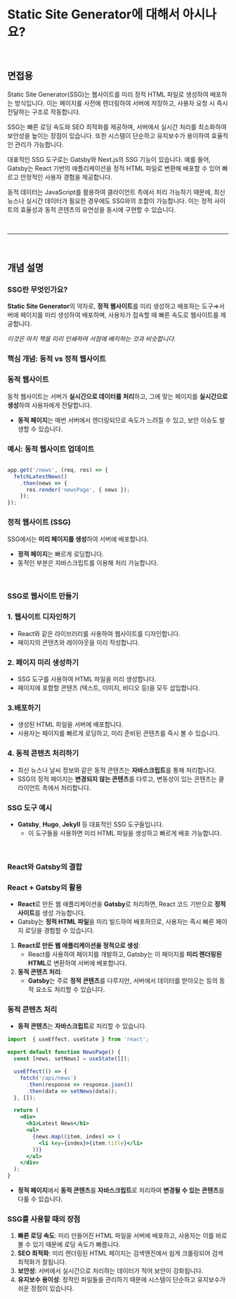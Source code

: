 # Static Site Generator에 대해서 아시나요?

</br>

## 면접용

Static Site Generator(SSG)는 웹사이트를 미리 정적 HTML 파일로 생성하여 배포하는 방식입니다. 이는 페이지를 사전에 렌더링하여 서버에 저장하고, 사용자 요청 시 즉시 전달하는 구조로 작동합니다.

SSG는 빠른 로딩 속도와 SEO 최적화를 제공하며, 서버에서 실시간 처리를 최소화하여 보안성을 높이는 장점이 있습니다. 또한 시스템이 단순하고 유지보수가 용이하여 효율적인 관리가 가능합니다.

대표적인 SSG 도구로는 Gatsby와 Next.js의 SSG 기능이 있습니다. 예를 들어, Gatsby는 React 기반의 애플리케이션을 정적 HTML 파일로 변환해 배포할 수 있어 빠르고 안정적인 사용자 경험을 제공합니다.

동적 데이터는 JavaScript를 활용하여 클라이언트 측에서 처리 가능하기 때문에, 최신 뉴스나 실시간 데이터가 필요한 경우에도 SSG와의 조합이 가능합니다. 이는 정적 사이트의 효율성과 동적 콘텐츠의 유연성을 동시에 구현할 수 있습니다.

<br/>
<hr/> 
<br/>


## 개념 설명



### SSG란 무엇인가요?

**Static Site Generator**의 약자로, **정적 웹사이트**를 미리 생성하고 배포하는 도구⇒서버에 페이지를 미리 생성하여 배포하며, 사용자가 접속할 때 빠른 속도로 웹사이트를 제공합니다.

*이것은 마치 책을 미리 인쇄하여 서점에 배치하는 것과 비슷합니다.*


### **핵심 개념: 동적 vs 정적 웹사이트**

### 동적 웹사이트

동적 웹사이트는 서버가 **실시간으로 데이터를 처리**하고, 그에 맞는 페이지를 **실시간으로 생성**하여 사용자에게 전달합니다.

- **동적 페이지**는 매번 서버에서 렌더링되므로 속도가 느려질 수 있고, 보안 이슈도 발생할 수 있습니다.

### 예시: 동적 웹사이트 업데이트 

```jsx

app.get('/news', (req, res) => {
  fetchLatestNews()
    .then(news => {
      res.render('newsPage', { news });
    });
});

```

### 정적 웹사이트 (SSG)

SSG에서는 **미리 페이지를 생성**하여 서버에 배포합니다.

- **정적 페이지**는 빠르게 로딩합니다.
- 동적인 부분은 자바스크립트를 이용해 처리 가능합니다.

</br>

### **SSG로 웹사이트 만들기**

### 1. **웹사이트 디자인하기**

- React와 같은 라이브러리를 사용하여 웹사이트를 디자인합니다.
- 페이지의 콘텐츠와 레이아웃을 미리 작성합니다.

### 2. **페이지 미리 생성하기**

- SSG 도구를 사용하여 HTML 파일을 미리 생성합니다.
- 페이지에 포함할 콘텐츠 (텍스트, 이미지, 비디오 등)을 모두 삽입합니다.

### **3.배포하기**

- 생성된 HTML 파일을 서버에 배포합니다.
- 사용자는 페이지를 빠르게 로딩하고, 미리 준비된 콘텐츠를 즉시 볼 수 있습니다.

### 4. **동적 콘텐츠 처리하기**

- 최신 뉴스나 날씨 정보와 같은 동적 콘텐츠는 **자바스크립트**를 통해 처리합니다.
- SSG의 정적 페이지는 **변경되지 않는 콘텐츠**를 다루고, 변동성이 있는 콘텐츠는 클라이언트 측에서 처리합니다.

### **SSG 도구 예시**
- **Gatsby**, **Hugo**, **Jekyll** 등 대표적인 SSG 도구들입니다.
    - 이 도구들을 사용하면 미리 HTML 파일을 생성하고 빠르게 배포 가능합니다.

</br>

### **React와 Gatsby의 결합**

### **React + Gatsby의 활용**

- **React**로 만든 웹 애플리케이션을 **Gatsby**로 처리하면, React 코드 기반으로 **정적 사이트**를 생성 가능합니다.
- Gatsby는 **정적 HTML 파일**을 미리 빌드하여 배포하므로, 사용자는 즉시 빠른 페이지 로딩을 경험할 수 있습니다.
1. **React로 만든 웹 애플리케이션을 정적으로 생성**:
    - React를 사용하여 페이지를 개발하고, Gatsby는 이 페이지를 **미리 렌더링된 HTML**로 변환하여 서버에 배포합니다.
2. **동적 콘텐츠 처리**:
    - **Gatsby**는 주로 **정적 콘텐츠**를 다루지만, 서버에서 데이터를 받아오는 등의 동적 요소도 처리할 수 있습니다.


### **동적 콘텐츠 처리**

- **동적 콘텐츠**는  **자바스크립트**로 처리할 수 있습니다.

```jsx
import  { useEffect, useState } from 'react';

export default function NewsPage() {
  const [news, setNews] = useState([]);

  useEffect(() => {
    fetch('/api/news')
      .then(response => response.json())
      .then(data => setNews(data));
  }, []);

  return (
    <div>
      <h1>Latest News</h1>
      <ul>
        {news.map((item, index) => (
          <li key={index}>{item.title}</li>
        ))}
      </ul>
    </div>
  );
}

```

- **정적 페이지**에서 **동적 콘텐츠**를 **자바스크립트**로 처리하여 **변경될 수 있는 콘텐츠**를 다룰 수 있습니다.

### **SSG를 사용할 때의 장점**

1. **빠른 로딩 속도**: 미리 만들어진 HTML 파일을 서버에 배포하고, 사용자는 이를 바로 볼 수 있기 때문에 로딩 속도가 빠름니다.
2. **SEO 최적화**: 미리 렌더링된 HTML 페이지는 검색엔진에서 쉽게 크롤링되어 검색 최적화가 잘됩니다.
3. **보안성**: 서버에서 실시간으로 처리하는 데이터가 적어 보안이 강화됩니다.
4. **유지보수 용이성**: 정적인 파일들을 관리하기 때문에 시스템이 단순하고 유지보수가 쉬운 장점이 있습니다.

